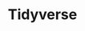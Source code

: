 ---
title: Tidyverse
menu:
  sidebar:
    name: Tidyverse
    identifier: tidyverse
    parent: r
    weight: 100
---